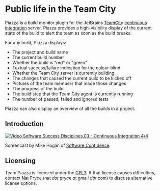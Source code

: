 Public life in the Team City
============================

Piazza is a build monitor plugin for the JetBrains [TeamCity](http://www.jetbrains.com/teamcity/) [continuous integration](http://www.martinfowler.com/articles/continuousIntegration.html) server.
Piazza provides a high-visibility display of the current state of the build to alert the team as soon as the build breaks.


For any build, Piazza displays:

* The project and build name
* The current build number
* Whether the build is "red" or "green"
* Textual success/failure indication for the colour-blind
* Whether the Team City server is currently building
* The changes that caused the current build to be kicked off
* Pictures of the team members that made those changes
* The progress of the build
* The build step that the Team City agent is currently running
* The number of passed, failed and ignored tests

Piazza can also display an overview of all the builds in a project.

Introduction
------------
[![Video Software Success Disciplines.03 - Continuous Integration 4/4](http://img.youtube.com/vi/MoSbwXVmjOQ/0.jpg)](http://www.youtube.com/watch?v=MoSbwXVmjOQ)

Screencast by Mike Hogan of [Software Confidence](http://www.softwareconfidence.com).

Licensing
---------

Team Piazza is licensed under the [GPL3](http://www.gnu.org/copyleft/gpl.html).
If that license causes difficulties, contact Nat Pryce (nat _dot_ pryce _at_ gmail _dot_ com) to discuss alternative license options.